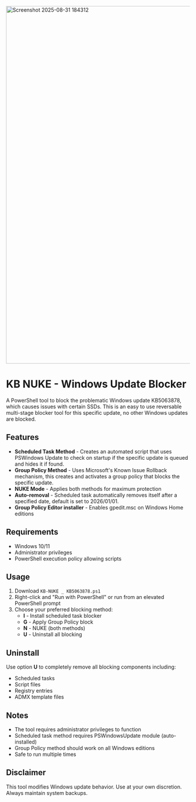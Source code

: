<img width="1268" height="978" alt="Screenshot 2025-08-31 184312" src="https://github.com/user-attachments/assets/3ca18458-839f-4f20-bfbc-d1f74ace3769" />


# KB NUKE - Windows Update Blocker

A PowerShell tool to block the problematic Windows update KB5063878, which causes issues with certain SSDs.
This is an easy to use reversable multi-stage blocker tool for this specific update, no other Windows updates are blocked. 


## Features

- **Scheduled Task Method** - Creates an automated script that uses PSWindows Update to check on startup if the specific update is queued and hides it if found.
- **Group Policy Method** - Uses Microsoft's Known Issue Rollback mechanism, this creates and activates a group policy that blocks the specific update. 
- **NUKE Mode** - Applies both methods for maximum protection  
- **Auto-removal** - Scheduled task automatically removes itself after a specified date, default is set to 2026/01/01.  
- **Group Policy Editor installer** - Enables gpedit.msc on Windows Home editions  

## Requirements

- Windows 10/11  
- Administrator privileges  
- PowerShell execution policy allowing scripts  

## Usage

1. Download `KB-NUKE _ KB5063878.ps1`  
2. Right-click and "Run with PowerShell" or run from an elevated PowerShell prompt  
3. Choose your preferred blocking method:  
   - **I** - Install scheduled task blocker  
   - **G** - Apply Group Policy block  
   - **N** - NUKE (both methods)  
   - **U** - Uninstall all blocking  

## Uninstall

Use option **U** to completely remove all blocking components including:

- Scheduled tasks  
- Script files  
- Registry entries  
- ADMX template files  

## Notes

- The tool requires administrator privileges to function  
- Scheduled task method requires PSWindowsUpdate module (auto-installed)  
- Group Policy method should work on all Windows editions  
- Safe to run multiple times  

## Disclaimer

This tool modifies Windows update behavior. Use at your own discretion. Always maintain system backups.
